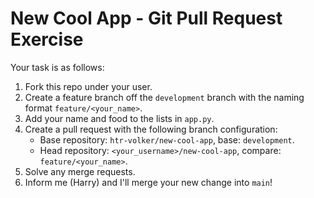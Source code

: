 # New Cool App - Git Pull Request Exercise

Your task is as follows:

1. Fork this repo under your user.
2. Create a feature branch off the `development` branch with the naming format `feature/<your_name>`.
3. Add your name and food to the lists in `app.py`.
4. Create a pull request with the following branch configuration:
    - Base repository: `htr-volker/new-cool-app`, base: `development`.
    - Head repository: `<your_username>/new-cool-app`, compare: `feature/<your_name>`.
5. Solve any merge requests.
6. Inform me (Harry) and I'll merge your new change into `main`!
